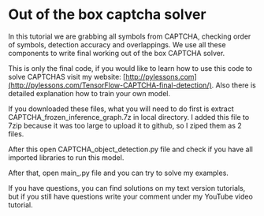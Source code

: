 # Out of the box captcha solver

In this tutorial we are grabbing all symbols from CAPTCHA, checking order of symbols, detection accuracy and overlappings. We use all these components to write final working out of the box CAPTCHA solver. 

This is only the final code, if you would like to learn how to use this code to solve CAPTCHAS visit my website: [http://pylessons.com](http://pylessons.com/TensorFlow-CAPTCHA-final-detection/). Also there is detailed explanation how to train your own model.

If you downloaded these files, what you will need to do first is extract CAPTCHA_frozen_inference_graph.7z in local directory. I added this file to 7zip because it was too large to upload it to github, so I ziped them as 2 files. 

After this open CAPTCHA_object_detection.py file and check if you have all imported libraries to run this model.

After that, open main_.py file and you can try to solve my examples.

If you have questions, you can find solutions on my text version tutorials, but if you still have questions write your comment under my YouTube video tutorial.
